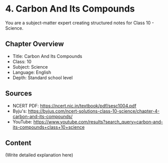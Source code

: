 # 4. Carbon And Its Compounds

You are a subject-matter expert creating structured notes for Class 10 - Science.

## Chapter Overview
- Title: Carbon And Its Compounds
- Class: 10
- Subject: Science
- Language: English
- Depth: Standard school level

## Sources
- NCERT PDF: https://ncert.nic.in/textbook/pdf/sesc1004.pdf
- Byju's: https://byjus.com/ncert-solutions-class-10-science/chapter-4-carbon-and-its-compounds/
- YouTube: https://www.youtube.com/results?search_query=carbon-and-its-compounds+class+10+science

## Content
(Write detailed explanation here)
